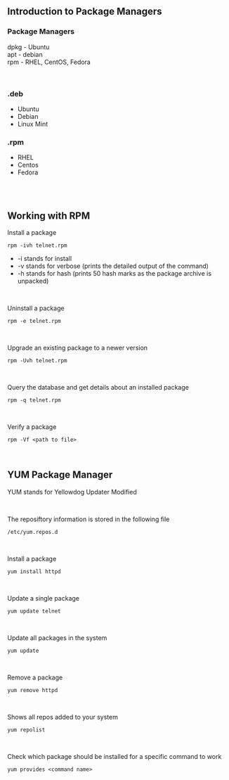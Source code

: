 ## Introduction to Package Managers

### Package Managers
dpkg - Ubuntu <br>
apt - debian <br>
rpm - RHEL, CentOS, Fedora

<br>

### .deb
- Ubuntu
- Debian
- Linux Mint


### .rpm
- RHEL
- Centos
- Fedora

<br>
<br>

## Working with RPM

Install a package
```
rpm -ivh telnet.rpm
```

- -i stands for install
- -v stands for verbose (prints the detailed output of the command)
- -h stands for hash (prints 50 hash marks as the package archive is unpacked)


<br>

Uninstall a package
```
rpm -e telnet.rpm
```

<br>

Upgrade an existing package to a newer version
```
rpm -Uvh telnet.rpm
```

<br>

Query the database and get details about an installed package
```
rpm -q telnet.rpm
```

<br>

Verify a package
```
rpm -Vf <path to file>
```

<br>

## YUM Package Manager

YUM stands for Yellowdog Updater Modified

<br>

The reposiftory information is stored in the following file
```
/etc/yum.repos.d
```

<br>

Install a package
```
yum install httpd
```

<br>

Update a single package
```
yum update telnet
```

<br>

Update all packages in the system
```
yum update
```

<br>

Remove a package
```
yum remove httpd
```

<br>

Shows all repos added to your system
```
yum repolist
```

<br>

Check which package should be installed for a specific command to work
```
yum provides <command name>
```
